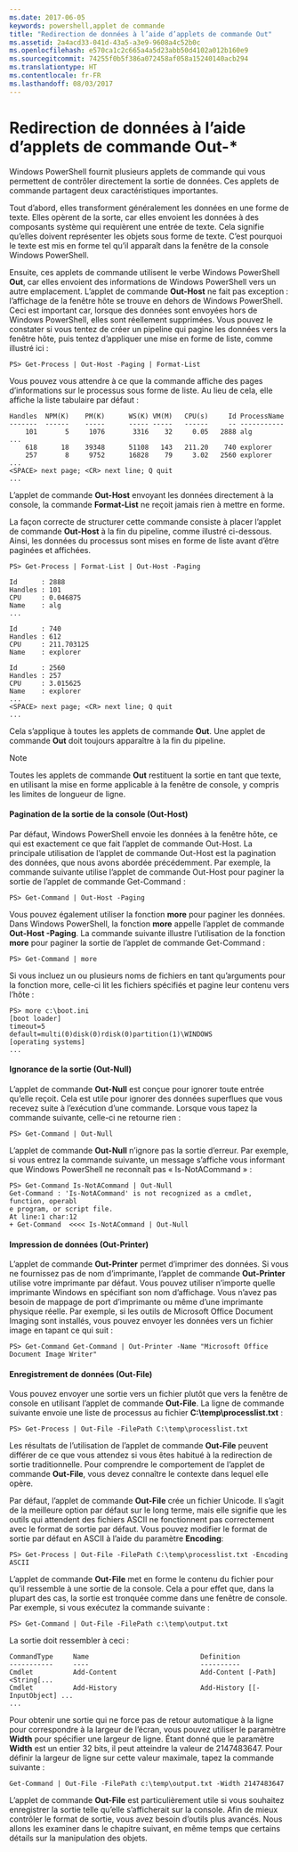 ```yaml
---
ms.date: 2017-06-05
keywords: powershell,applet de commande
title: "Redirection de données à l’aide d’applets de commande Out"
ms.assetid: 2a4acd33-041d-43a5-a3e9-9608a4c52b0c
ms.openlocfilehash: e570ca1c2c665a4a5d23abb50d4102a012b160e9
ms.sourcegitcommit: 74255f0b5f386a072458af058a15240140acb294
ms.translationtype: HT
ms.contentlocale: fr-FR
ms.lasthandoff: 08/03/2017
---
```

# <a name="redirecting-data-with-out--cmdlets"></a>Redirection de données à l’aide d’applets de commande Out-*
Windows PowerShell fournit plusieurs applets de commande qui vous permettent de contrôler directement la sortie de données. Ces applets de commande partagent deux caractéristiques importantes.

Tout d’abord, elles transforment généralement les données en une forme de texte. Elles opèrent de la sorte, car elles envoient les données à des composants système qui requièrent une entrée de texte. Cela signifie qu’elles doivent représenter les objets sous forme de texte. C’est pourquoi le texte est mis en forme tel qu’il apparaît dans la fenêtre de la console Windows PowerShell.

Ensuite, ces applets de commande utilisent le verbe Windows PowerShell **Out**, car elles envoient des informations de Windows PowerShell vers un autre emplacement. L’applet de commande **Out-Host** ne fait pas exception : l’affichage de la fenêtre hôte se trouve en dehors de Windows PowerShell. Ceci est important car, lorsque des données sont envoyées hors de Windows PowerShell, elles sont réellement supprimées. Vous pouvez le constater si vous tentez de créer un pipeline qui pagine les données vers la fenêtre hôte, puis tentez d’appliquer une mise en forme de liste, comme illustré ici :

```
PS> Get-Process | Out-Host -Paging | Format-List
```

Vous pouvez vous attendre à ce que la commande affiche des pages d’informations sur le processus sous forme de liste. Au lieu de cela, elle affiche la liste tabulaire par défaut :

```
Handles  NPM(K)    PM(K)      WS(K) VM(M)   CPU(s)     Id ProcessName
-------  ------    -----      ----- -----   ------     -- -----------
    101       5     1076       3316    32     0.05   2888 alg
...
    618      18    39348      51108   143   211.20    740 explorer
    257       8     9752      16828    79     3.02   2560 explorer
...
<SPACE> next page; <CR> next line; Q quit
...
```

L’applet de commande **Out-Host** envoyant les données directement à la console, la commande **Format-List** ne reçoit jamais rien à mettre en forme.

La façon correcte de structurer cette commande consiste à placer l’applet de commande **Out-Host** à la fin du pipeline, comme illustré ci-dessous. Ainsi, les données du processus sont mises en forme de liste avant d’être paginées et affichées.

```
PS> Get-Process | Format-List | Out-Host -Paging

Id      : 2888
Handles : 101
CPU     : 0.046875
Name    : alg
...

Id      : 740
Handles : 612
CPU     : 211.703125
Name    : explorer

Id      : 2560
Handles : 257
CPU     : 3.015625
Name    : explorer
...
<SPACE> next page; <CR> next line; Q quit
...
```

Cela s’applique à toutes les applets de commande **Out**. Une applet de commande **Out** doit toujours apparaître à la fin du pipeline.

> [!NOTE]
> Toutes les applets de commande **Out** restituent la sortie en tant que texte, en utilisant la mise en forme applicable à la fenêtre de console, y compris les limites de longueur de ligne.

#### <a name="paging-console-output-out-host"></a>Pagination de la sortie de la console (Out-Host)
Par défaut, Windows PowerShell envoie les données à la fenêtre hôte, ce qui est exactement ce que fait l’applet de commande Out-Host. La principale utilisation de l’applet de commande Out-Host est la pagination des données, que nous avons abordée précédemment. Par exemple, la commande suivante utilise l’applet de commande Out-Host pour paginer la sortie de l’applet de commande Get-Command :

```
PS> Get-Command | Out-Host -Paging
```

Vous pouvez également utiliser la fonction **more** pour paginer les données. Dans Windows PowerShell, la fonction **more** appelle l’applet de commande **Out-Host -Paging**. La commande suivante illustre l’utilisation de la fonction **more** pour paginer la sortie de l’applet de commande Get-Command :

```
PS> Get-Command | more
```

Si vous incluez un ou plusieurs noms de fichiers en tant qu’arguments pour la fonction more, celle-ci lit les fichiers spécifiés et pagine leur contenu vers l’hôte :

```
PS> more c:\boot.ini
[boot loader]
timeout=5
default=multi(0)disk(0)rdisk(0)partition(1)\WINDOWS
[operating systems]
...
```

#### <a name="discarding-output-out-null"></a>Ignorance de la sortie (Out-Null)
L’applet de commande **Out-Null** est conçue pour ignorer toute entrée qu’elle reçoit. Cela est utile pour ignorer des données superflues que vous recevez suite à l’exécution d’une commande. Lorsque vous tapez la commande suivante, celle-ci ne retourne rien :

```
PS> Get-Command | Out-Null
```

L’applet de commande **Out-Null** n’ignore pas la sortie d’erreur. Par exemple, si vous entrez la commande suivante, un message s’affiche vous informant que Windows PowerShell ne reconnaît pas « Is-NotACommand » :

```
PS> Get-Command Is-NotACommand | Out-Null
Get-Command : 'Is-NotACommand' is not recognized as a cmdlet, function, operabl
e program, or script file.
At line:1 char:12
+ Get-Command  <<<< Is-NotACommand | Out-Null
```

#### <a name="printing-data-out-printer"></a>Impression de données (Out-Printer)
L’applet de commande **Out-Printer** permet d’imprimer des données. Si vous ne fournissez pas de nom d’imprimante, l’applet de commande **Out-Printer** utilise votre imprimante par défaut. Vous pouvez utiliser n’importe quelle imprimante Windows en spécifiant son nom d’affichage. Vous n’avez pas besoin de mappage de port d’imprimante ou même d’une imprimante physique réelle. Par exemple, si les outils de Microsoft Office Document Imaging sont installés, vous pouvez envoyer les données vers un fichier image en tapant ce qui suit :

```
PS> Get-Command Get-Command | Out-Printer -Name "Microsoft Office Document Image Writer"
```

#### <a name="saving-data-out-file"></a>Enregistrement de données (Out-File)
Vous pouvez envoyer une sortie vers un fichier plutôt que vers la fenêtre de console en utilisant l’applet de commande **Out-File**. La ligne de commande suivante envoie une liste de processus au fichier **C:\\temp\\processlist.txt** :

```
PS> Get-Process | Out-File -FilePath C:\temp\processlist.txt
```

Les résultats de l’utilisation de l’applet de commande **Out-File** peuvent différer de ce que vous attendez si vous êtes habitué à la redirection de sortie traditionnelle. Pour comprendre le comportement de l’applet de commande **Out-File**, vous devez connaître le contexte dans lequel elle opère.

Par défaut, l’applet de commande **Out-File** crée un fichier Unicode. Il s’agit de la meilleure option par défaut sur le long terme, mais elle signifie que les outils qui attendent des fichiers ASCII ne fonctionnent pas correctement avec le format de sortie par défaut. Vous pouvez modifier le format de sortie par défaut en ASCII à l’aide du paramètre **Encoding**:

```
PS> Get-Process | Out-File -FilePath C:\temp\processlist.txt -Encoding ASCII
```

L’applet de commande **Out-File** met en forme le contenu du fichier pour qu’il ressemble à une sortie de la console. Cela a pour effet que, dans la plupart des cas, la sortie est tronquée comme dans une fenêtre de console. Par exemple, si vous exécutez la commande suivante :

```
PS> Get-Command | Out-File -FilePath c:\temp\output.txt
```

La sortie doit ressembler à ceci :

```
CommandType     Name                            Definition                     
-----------     ----                            ----------                     
Cmdlet          Add-Content                     Add-Content [-Path] <String[...
Cmdlet          Add-History                     Add-History [[-InputObject] ...
...
```

Pour obtenir une sortie qui ne force pas de retour automatique à la ligne pour correspondre à la largeur de l’écran, vous pouvez utiliser le paramètre **Width** pour spécifier une largeur de ligne. Étant donné que le paramètre **Width** est un entier 32 bits, il peut atteindre la valeur de 2147483647. Pour définir la largeur de ligne sur cette valeur maximale, tapez la commande suivante :

```
Get-Command | Out-File -FilePath c:\temp\output.txt -Width 2147483647
```

L’applet de commande **Out-File** est particulièrement utile si vous souhaitez enregistrer la sortie telle qu’elle s’afficherait sur la console. Afin de mieux contrôler le format de sortie, vous avez besoin d’outils plus avancés. Nous allons les examiner dans le chapitre suivant, en même temps que certains détails sur la manipulation des objets.

